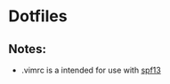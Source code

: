 Dotfiles
========

Notes:
------

* .vimrc is a intended for use with [spf13](http://vim.spf13.com)
